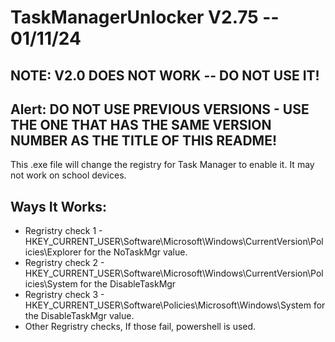 # TaskManagerUnlocker V2.75 -- 01/11/24

## NOTE: V2.0 DOES NOT WORK -- DO NOT USE IT!
## Alert: DO NOT USE PREVIOUS VERSIONS - USE THE ONE THAT HAS THE SAME VERSION NUMBER AS THE TITLE OF THIS README!

This .exe file will change the registry for Task Manager to enable it. 
It may not work on school devices.

## Ways It Works:
- Regristry check 1 - HKEY_CURRENT_USER\Software\Microsoft\Windows\CurrentVersion\Policies\Explorer for the NoTaskMgr value.
- Regristry check 2 - HKEY_CURRENT_USER\Software\Microsoft\Windows\CurrentVersion\Policies\System for the DisableTaskMgr
- Regristry check 3 - HKEY_CURRENT_USER\Software\Policies\Microsoft\Windows\System for the DisableTaskMgr value.
- Other Regristry checks, If those fail, powershell is used.

